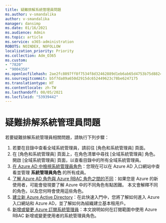 ```yaml
---
title: 疑難排解系統管理員問題
ms.author: v-smandalika
author: v-smandalika
manager: dansimp
ms.date: 01/16/2021
ms.audience: Admin
ms.topic: article
ms.service: o365-administration
ROBOTS: NOINDEX, NOFOLLOW
localization_priority: Priority
ms.collection: Adm_O365
ms.custom:
- "7820"
- "9004358"
ms.openlocfilehash: 2ae2fc8097ff8f7534f8d32462889d1eb6ab65d4753b75d88240d2f899a8b01b
ms.sourcegitcommit: b5f7da89a650d2915dc652449623c78be6247175
ms.translationtype: HT
ms.contentlocale: zh-TW
ms.lasthandoff: 08/05/2021
ms.locfileid: "53939442"
---
```

# <a name="troubleshoot-administrator-issues"></a>疑難排解系統管理員問題

若要疑難排解系統管理員相關問題，請執行下列步驟：

1. 若要在目錄中查看全域系統管理員，請前往 [角色和系統管理員] 頁面。
2. 在 [角色和系統管理員] 頁面上，在角色清單中尋找 [全域系統管理員] 角色。 開啟 [全域系統管理員] 頁面，以查看目錄中的所有全域系統管理員。
3. [在 Azure AD 中檢視系統管理員角色](https://docs.microsoft.com/azure/active-directory/roles/manage-roles-portal)：您現在可以在 Azure AD 入口網站中查看並管理 **系統管理員角色** 的所有成員。
4. [了解 Azure AD 角色與 Azure RBAC 角色之間的不同](https://docs.microsoft.com/azure/role-based-access-control/rbac-and-directory-admin-roles)：如果您是 Azure 的新使用者，可能會發現要了解 Azure 中的不同角色有點困難。 本文會解釋不同的角色，以及您何時會使用這些角色。
5. [建立新 Azure Active Directory](https://docs.microsoft.com/azure/active-directory/fundamentals/active-directory-access-create-new-tenant)：在此快速入門中，您將了解如何進入 Azure 入口網站和 Azure AD，並了解如何為組織建立基本租用戶。
6. [新增或變更 Azure 訂閱系統管理員](https://docs.microsoft.com/azure/cost-management-billing/manage/add-change-subscription-administrator)：本文說明如何在訂閱範圍中使用 Azure RBAC 新增或變更使用者的系統管理員角色。
